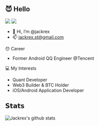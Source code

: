 ## 😈 Hello
[![](https://img.shields.io/badge/--%23000000?style=flat&logo=twitter&logoColor=ffffff)](https://twitter.com/00xjack)
[![](https://img.shields.io/badge/--%23000000?style=flat&logo=github&logoColor=ffffff)](https://github.com/jackrex)
- 👋 Hi, I’m @jackrex
- 📫 jackrex.st@gmail.com

😯 Career
- Former Android QQ Engineer @Tencent

💻 My Interests
- Quant Developer
- Web3 Builder & BTC Holder
- iOS/Android Application Developer

## 𝗦𝘁𝗮𝘁𝘀

![Jackrex's github stats](https://github-readme-stats-gray-kappa.vercel.app/api?username=jackrex&count_private=true&show_icons=true)

<!---
jackrex/jackrex is a ✨ special ✨ repository because its `README.md` (this file) appears on your GitHub profile.
You can click the Preview link to take a look at your changes.
--->
